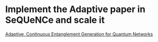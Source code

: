 # Implement the Adaptive paper in SeQUeNCe and scale it

[Adaptive, Continuous Entanglement Generation for Quantum Networks](https://ieeexplore.ieee.org/document/9798130)

